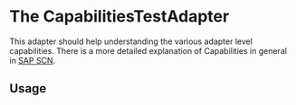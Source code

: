 # The CapabilitiesTestAdapter

This adapter should help understanding the various adapter level capabilities. 
There is a more detailed explanation of Capabilities in general in [SAP SCN](http://scn.sap.com/community/developer-center/hana/blog/2015/09/16/hana-adapter-sdk--adapter-capabilities).

## Usage

